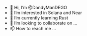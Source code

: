 - 👋 Hi, I’m @DandyManDEGO
- 👀 I’m interested in Solana and Near 
- 🌱 I’m currently learning Rust
- 💞️ I’m looking to collaborate on ...
- 📫 How to reach me ...

<!---
DandyManDEGO/DandyManDEGO is a ✨ special ✨ repository because its `README.md` (this file) appears on your GitHub profile.
You can click the Preview link to take a look at your changes.
--->
